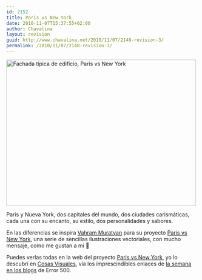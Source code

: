 ```yaml
---
id: 2152
title: Paris vs New York
date: 2010-11-07T15:37:55+02:00
author: Chavalina
layout: revision
guid: http://www.chavalina.net/2010/11/07/2148-revision-3/
permalink: /2010/11/07/2148-revision-3/
---
```

<img src="http://www.chavalina.net/imagenes/2010/11/14facades-500x386.jpg" alt="Fachada típica de edificio, Paris vs New York" title="Fachada típica de edificio, Paris vs New York" width="500" height="386" class="aligncenter size-large wp-image-2150" srcset="http://www.chavalina.net/imagenes/2010/11/14facades-500x386.jpg 500w, http://www.chavalina.net/imagenes/2010/11/14facades-300x231.jpg 300w, http://www.chavalina.net/imagenes/2010/11/14facades.jpg 1600w" sizes="(max-width: 500px) 100vw, 500px" />

Paris y Nueva York, dos capitales del mundo, dos ciudades carismáticas, cada una con su encanto, su estilo, dos personalidades y sabores.

En las diferencias se inspira [Vahram Muratyan](http://www.viiiz.fr/) para su proyecto [Paris vs New York](http://parisvsnyc.blogspot.com/), una serie de sencillas ilustraciones vectoriales, con mucho mensaje, como me gustan a mi 🙂

Puedes verlas todas en la web del proyecto [Paris vs New York](http://parisvsnyc.blogspot.com/), yo lo descubrí en [Cosas Visuales](http://www.cosasvisuales.com/2010/11/02/paris-vs-new-york/), via los imprescindibles enlaces de [la semana en los blogs](http://www.error500.net/articulo/la-semana-en-los-blogs-ccxxv) de Error 500.